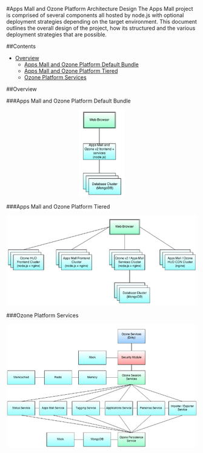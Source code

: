 #Apps Mall and Ozone Platform Architecture Design
The Apps Mall project is comprised of several components all hosted by node.js with optional deployment strategies depending on the target environment. This document outlines the overall design of the project, how its structured and the various deployment strategies that are possible.

##Contents
* [Overview](#overview)
    * [Apps Mall and Ozone Platform Default Bundle](#overviewDefaultBundle)
    * [Apps Mall and Ozone Platform Tiered](#overviewTiered)
    * [Ozone Platform Services](#overviewOzoneServices)

##<a name="overview"></a>Overview

###<a name="overviewDefaultBundle"></a>Apps Mall and Ozone Platform Default Bundle
[<div style="width: 120px; margin: 0 auto;">![default bundle](assets/appsmall-overview-default.png)</div>](assets/appsmall-overview-default.png)

###<a name="overviewTiered"></a>Apps Mall and Ozone Platform Tiered
[<div style="width: 500px; margin: 0 auto;">![default bundle](assets/appsmall-overview-production.png)</div>](assets/appsmall-overview-production.png)

###<a name="overviewOzoneServices"></a>Ozone Platform Services
[<div style="width: 500px; margin: 0 auto;">![default bundle](assets/ozone-v2-services-overview.png)</div>](assets/ozone-v2-services-overview.png)
